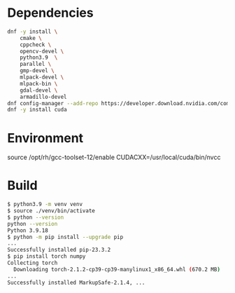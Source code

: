 # Dependencies

``` bash
dnf -y install \
    cmake \
    cppcheck \
    opencv-devel \
    python3.9  \
    parallel \
    gmp-devel \
    mlpack-devel \
    mlpack-bin \
    gdal-devel \
    armadillo-devel
dnf config-manager --add-repo https://developer.download.nvidia.com/compute/cuda/repos/rhel8/x86_64/cuda-rhel8.repo
dnf -y install cuda
```
# Environment

source /opt/rh/gcc-toolset-12/enable
CUDACXX=/usr/local/cuda/bin/nvcc

# Build

``` bash
$ python3.9 -m venv venv
$ source ./venv/bin/activate
$ python --version
python --version
Python 3.9.18
$ python -m pip install --upgrade pip
...
Successfully installed pip-23.3.2
$ pip install torch numpy
Collecting torch
  Downloading torch-2.1.2-cp39-cp39-manylinux1_x86_64.whl (670.2 MB)
...
Successfully installed MarkupSafe-2.1.4, ...
```
